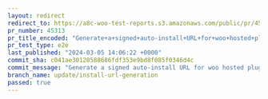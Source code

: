 ```yaml
---
layout: redirect
redirect_to: https://a8c-woo-test-reports.s3.amazonaws.com/public/pr/45313/e2e/index.html
pr_number: 45313
pr_title_encoded: "Generate+a+signed+auto-install+URL+for+woo+hosted+plugins+without+helper+API"
pr_test_type: e2e
last_published: "2024-03-05 14:06:22 +0000"
commit_sha: c041ae30120588686fdf353e9bd8f085f0346d4c
commit_message: "Generate a signed auto-install URL for woo hosted plugins without hel…"
branch_name: update/install-url-generation
passed: true
---
```

